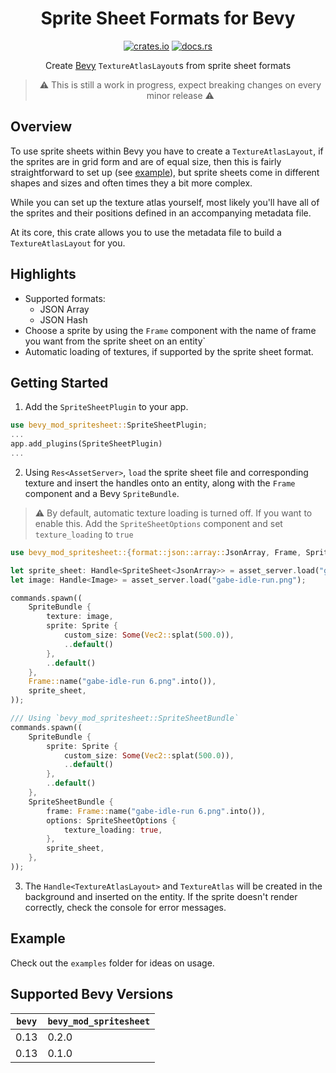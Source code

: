 <div align="center">

# Sprite Sheet Formats for Bevy

[![crates.io](https://img.shields.io/crates/v/bevy_mod_spritesheet)](https://crates.io/crates/bevy_mod_spritesheet)
[![docs.rs](https://docs.rs/bevy_mod_spritesheet/badge.svg)](https://docs.rs/bevy_mod_spritesheet)

Create [Bevy](https://github.com/bevyengine/bevy) `TextureAtlasLayout`s from sprite sheet formats

> ⚠️ This is still a work in progress, expect breaking changes on every minor release ⚠️

</div>

## Overview

To use sprite sheets within Bevy you have to create a `TextureAtlasLayout`, if the sprites are in grid form and are of equal size, then this is fairly straightforward to set up (see [example](https://github.com/bevyengine/bevy/blob/release-0.13.2/examples/2d/sprite_sheet.rs)), but sprite sheets come in different shapes and sizes and often times they a bit more complex.

While you can set up the texture atlas yourself, most likely you'll have all of the sprites and their positions defined in an accompanying metadata file.

At its core, this crate allows you to use the metadata file to build a `TextureAtlasLayout` for you.

## Highlights

- Supported formats: 
    - JSON Array
    - JSON Hash
- Choose a sprite by using the `Frame` component with the name of frame you want from the sprite sheet on an entity`
- Automatic loading of textures, if supported by the sprite sheet format.

## Getting Started

1. Add the `SpriteSheetPlugin` to your app.
```rs
use bevy_mod_spritesheet::SpriteSheetPlugin;
...
app.add_plugins(SpriteSheetPlugin)
...
```

2. Using `Res<AssetServer>`, `load` the sprite sheet file and corresponding texture and insert the handles onto an entity, along with the `Frame` component and a Bevy `SpriteBundle`.


> ⚠️ By default, automatic texture loading is turned off. If you want to enable this. Add the `SpriteSheetOptions` component and set `texture_loading` to `true`

```rs
use bevy_mod_spritesheet::{format::json::array::JsonArray, Frame, SpriteSheet, SpriteSheetBundle, SpriteSheetOptions, SpriteSheetPlugin};

let sprite_sheet: Handle<SpriteSheet<JsonArray>> = asset_server.load("gabe-idle-run.json");
let image: Handle<Image> = asset_server.load("gabe-idle-run.png");

commands.spawn((
    SpriteBundle {
        texture: image,
        sprite: Sprite {
            custom_size: Some(Vec2::splat(500.0)),
            ..default()
        },
        ..default()
    },
    Frame::name("gabe-idle-run 6.png".into()),
    sprite_sheet, 
));

/// Using `bevy_mod_spritesheet::SpriteSheetBundle`
commands.spawn((
    SpriteBundle {
        sprite: Sprite {
            custom_size: Some(Vec2::splat(500.0)),
            ..default()
        },
        ..default()
    },
    SpriteSheetBundle {
        frame: Frame::name("gabe-idle-run 6.png".into()),
        options: SpriteSheetOptions {
            texture_loading: true,
        },
        sprite_sheet,
    },
));

```
3. The `Handle<TextureAtlasLayout>` and `TextureAtlas` will be created in the background and inserted on the entity. If the sprite doesn't render correctly, check the console for error messages.

## Example

Check out the `examples` folder for ideas on usage.

## Supported Bevy Versions

|`bevy`|`bevy_mod_spritesheet`|
|---|---|
|0.13|0.2.0|
|0.13|0.1.0|